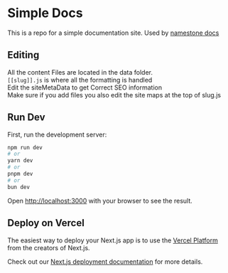 # Simple Docs

This is a repo for a simple documentation site. Used by [namestone docs](https://namestone.xyz/docs)

## Editing

All the content Files are located in the data folder.  
`[[slug]].js` is where all the formatting is handled  
Edit the siteMetaData to get Correct SEO information  
Make sure if you add files you also edit the site maps at the top of slug.js

## Run Dev

First, run the development server:

```bash
npm run dev
# or
yarn dev
# or
pnpm dev
# or
bun dev
```

Open [http://localhost:3000](http://localhost:3000) with your browser to see the result.

## Deploy on Vercel

The easiest way to deploy your Next.js app is to use the [Vercel Platform](https://vercel.com/new?utm_medium=default-template&filter=next.js&utm_source=create-next-app&utm_campaign=create-next-app-readme) from the creators of Next.js.

Check out our [Next.js deployment documentation](https://nextjs.org/docs/deployment) for more details.
